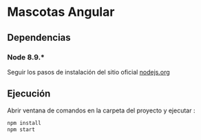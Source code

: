 # Mascotas Angular

## Dependencias

### Node 8.9.*

Seguir los pasos de instalación del sitio oficial [nodejs.org](https://nodejs.org/en/)

## Ejecución

Abrir ventana de comandos en la carpeta del proyecto y ejecutar :

```bash
npm install
npm start
```
